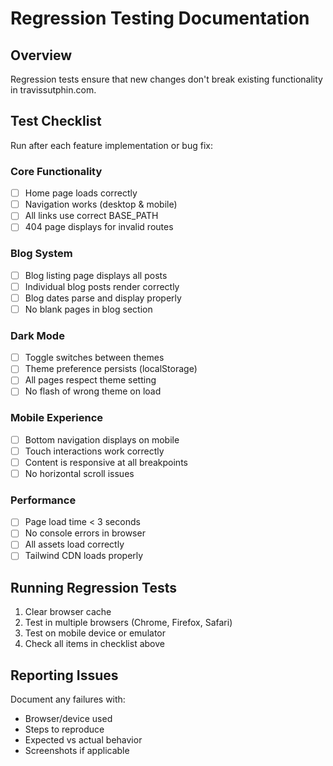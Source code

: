# Regression Testing Documentation

## Overview
Regression tests ensure that new changes don't break existing functionality in travissutphin.com.

## Test Checklist
Run after each feature implementation or bug fix:

### Core Functionality
- [ ] Home page loads correctly
- [ ] Navigation works (desktop & mobile)
- [ ] All links use correct BASE_PATH
- [ ] 404 page displays for invalid routes

### Blog System
- [ ] Blog listing page displays all posts
- [ ] Individual blog posts render correctly
- [ ] Blog dates parse and display properly
- [ ] No blank pages in blog section

### Dark Mode
- [ ] Toggle switches between themes
- [ ] Theme preference persists (localStorage)
- [ ] All pages respect theme setting
- [ ] No flash of wrong theme on load

### Mobile Experience
- [ ] Bottom navigation displays on mobile
- [ ] Touch interactions work correctly
- [ ] Content is responsive at all breakpoints
- [ ] No horizontal scroll issues

### Performance
- [ ] Page load time < 3 seconds
- [ ] No console errors in browser
- [ ] All assets load correctly
- [ ] Tailwind CDN loads properly

## Running Regression Tests
1. Clear browser cache
2. Test in multiple browsers (Chrome, Firefox, Safari)
3. Test on mobile device or emulator
4. Check all items in checklist above

## Reporting Issues
Document any failures with:
- Browser/device used
- Steps to reproduce
- Expected vs actual behavior
- Screenshots if applicable